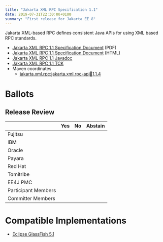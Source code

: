 ```yaml
---
title: "Jakarta XML RPC Specification 1.1"
date: 2019-07-31T22:30:00+0100
summary: "First release for Jakarta EE 8"
---
```

Jakarta XML-based RPC defines consistent Java APIs for using XML based RPC standards.

* [Jakarta XML RPC 1.1 Specification Document](./xml-rpc-spec-1.1.pdf) (PDF)
* [Jakarta XML RPC 1.1 Specification Document](./xml-rpc-spec-1.1.html) (HTML)
* [Jakarta XML RPC 1.1 Javadoc](./apidocs)
* [Jakarta XML RPC 1.1 TCK](http://download.eclipse.org/ee4j/jakartaee-tck/jakartaee8-eftl/promoted/eclipse-xml-rpc-tck-1.1.0.zip)
* Maven coordinates
  * [jakarta.xml.rpc:jakarta.xml.rpc-api:jar:1.1.4](https://search.maven.org/artifact/jakarta.xml.rpc/jakarta.xml.rpc-api/1.1.4/jar)

# Ballots

## Release Review

|                       |  Yes    | No      | Abstain  |
|-----------------------|---------|---------|----------|
|Fujitsu                |         |         |          |
|IBM                    |         |         |          |
|Oracle                 |         |         |          |
|Payara                 |         |         |          |
|Red Hat                |         |         |          |
|Tomitribe              |         |         |          |
|EE4J PMC               |         |         |          |
|Participant Members    |         |         |          |
|Committer Members      |         |         |          |

# Compatible Implementations

* [Eclipse GlassFish 5.1](https://eclipse-ee4j.github.io/glassfish/)
